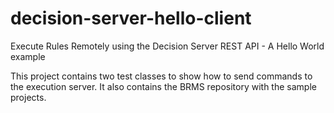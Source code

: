 # decision-server-hello-client
Execute Rules Remotely using the Decision Server REST API - A Hello World example

This project contains two test classes to show how to send commands to the execution server. It also contains the BRMS repository with the sample projects.
